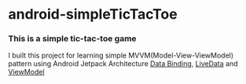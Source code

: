 # android-simpleTicTacToe

### This is a simple tic-tac-toe game

I built this project for learning simple MVVM(Model-View-ViewModel) pattern using Android Jetpack Architecture [Data Binding](https://developer.android.com/topic/libraries/data-binding), [LiveData](https://developer.android.com/topic/libraries/architecture/livedata) and [ViewModel](https://developer.android.com/topic/libraries/architecture/viewmodel)
